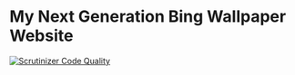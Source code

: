 # My Next Generation Bing Wallpaper Website

[![Scrutinizer Code Quality](https://scrutinizer-ci.com/g/brentybh/new-homepage-gallery/badges/quality-score.png?b=master)](https://scrutinizer-ci.com/g/brentybh/new-homepage-gallery/?branch=master)
